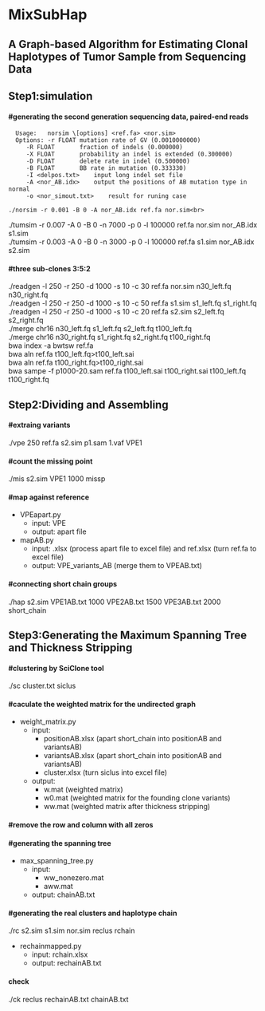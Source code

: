 # MixSubHap
## A Graph-based Algorithm for Estimating Clonal Haplotypes of Tumor Sample from Sequencing Data

## Step1:simulation
#### #generating the second generation sequencing data, paired-end reads
      Usage:   norsim \[options] <ref.fa> <nor.sim>
      Options: -r FLOAT	mutation rate of GV (0.0010000000)
         -R FLOAT      	fraction of indels (0.000000)
         -X FLOAT      	probability an indel is extended (0.300000)
         -D FLOAT      	delete rate in indel (0.500000)
         -B FLOAT      	BB rate in mutation (0.333330)
         -I <delpos.txt>  	input long indel set file
         -A <nor_AB.idx>  	output the positions of AB mutation type in normal
         -o <nor_simout.txt>  	result for runing case
```
./norsim -r 0.001 -B 0 -A nor_AB.idx ref.fa nor.sim<br>
```
./tumsim -r 0.007  -A 0 -B 0 -n 7000 -p 0 -l 100000 ref.fa nor.sim nor_AB.idx s1.sim<br>
./tumsim -r 0.003  -A 0 -B 0 -n 3000 -p 0 -l 100000 ref.fa s1.sim nor_AB.idx s2.sim<br>

#### #three sub-clones 3:5:2
./readgen -l 250 -r 250 -d 1000 -s 10 -c 30 ref.fa nor.sim n30_left.fq n30_right.fq<br>
./readgen -l 250 -r 250 -d 1000 -s 10 -c 50 ref.fa s1.sim s1_left.fq s1_right.fq<br>
./readgen -l 250 -r 250 -d 1000 -s 10 -c 20 ref.fa s2.sim s2_left.fq s2_right.fq<br>
./merge chr16 n30_left.fq s1_left.fq s2_left.fq  t100_left.fq<br>
./merge chr16 n30_right.fq s1_right.fq s2_right.fq  t100_right.fq<br>
bwa index -a bwtsw ref.fa<br>
bwa aln ref.fa t100_left.fq>t100_left.sai<br>
bwa aln ref.fa t100_right.fq>t100_right.sai<br>
bwa sampe -f p1000-20.sam ref.fa t100_left.sai t100_right.sai t100_left.fq t100_right.fq<br>

## Step2:Dividing and Assembling

#### #extraing variants
./vpe 250 ref.fa s2.sim p1.sam 1.vaf VPE1<br>

#### #count the missing point
./mis s2.sim VPE1 1000 missp<br>

#### #map against reference
* VPEapart.py
    * input:    VPE
    * output:   apart file
* mapAB.py            
    * input:    .xlsx (process apart file to excel file) and ref.xlsx (turn ref.fa to excel file)
    * output:   VPE_variants_AB (merge them to VPEAB.txt)

#### #connecting short chain groups
./hap s2.sim VPE1AB.txt 1000 VPE2AB.txt 1500 VPE3AB.txt 2000 short_chain<br>

## Step3:Generating the Maximum Spanning Tree and Thickness Stripping

#### #clustering by SciClone tool
./sc cluster.txt siclus<br>

#### #caculate the weighted matrix for the undirected graph
* weight_matrix.py      
    * input: 
         * positionAB.xlsx  (apart short_chain into positionAB and variantsAB)
         * variantsAB.xlsx  (apart short_chain into positionAB and variantsAB)
         * cluster.xlsx (turn siclus into excel file)
    * output:
        * w.mat (weighted matrix)
        * w0.mat    (weighted matrix for the founding clone variants)
        * ww.mat    (weighted matrix after thickness stripping)

#### #remove the row and column with all zeros
#### #generating the spanning tree
* max_spanning_tree.py  
    * input:
        * ww_nonezero.mat
        * aww.mat
    * output:   chainAB.txt                      
#### #generating the real clusters and haplotype chain
./rc s2.sim s1.sim nor.sim reclus rchain<br>
* rechainmapped.py      
    * input:    rchain.xlsx
    * output:   rechainAB.txt

#### check
./ck reclus rechainAB.txt chainAB.txt<br>
